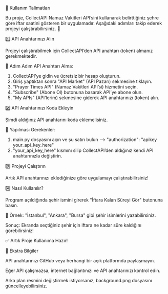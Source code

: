📌 Kullanım Talimatları

Bu proje, CollectAPI Namaz Vakitleri API’sini kullanarak belirttiğiniz şehre göre iftar saatini gösteren bir uygulamadır.
Aşağıdaki adımları takip ederek projeyi çalıştırabilirsiniz. 🚀



1️⃣ API Anahtarınızı Alın

Projeyi çalıştırabilmek için CollectAPI’den API anahtarı (token) almanız gerekmektedir.

🔹 Adım Adım API Anahtarı Alma:
1. CollectAPI’ye gidin ve ücretsiz bir hesap oluşturun.
2. Giriş yaptıktan sonra "API Market" (API Pazarı) sekmesine tıklayın.
3. "Prayer Times API" (Namaz Vakitleri API’si) hizmetini seçin.
4. "Subscribe" (Abone Ol) butonuna basarak API’ye abone olun.
5. "My APIs" (API’lerim) sekmesine giderek API anahtarınızı (token) alın.



2️⃣ API Anahtarınızı Koda Ekleyin

Şimdi aldığınız API anahtarını koda eklemelisiniz.

🔹 Yapılması Gerekenler:
1. main.py dosyasını açın ve şu satırı bulun --> "authorization": "apikey your_api_key_here"
2. "your_api_key_here" kısmını silip CollectAPI’den aldığınız kendi API anahtarınızla değiştirin.



3️⃣ Projeyi Çalıştırın

Artık API anahtarınızı eklediğinize göre uygulamayı çalıştırabilirsiniz! 



4️⃣ Nasıl Kullanılır?

Program açıldığında şehir ismini girerek "İftara Kalan Süreyi Gör" butonuna basın.

📌 Örnek: "İstanbul", "Ankara", "Bursa" gibi şehir isimlerini yazabilirsiniz.

Sonuç: Ekranda seçtiğiniz şehir için iftara ne kadar süre kaldığını görebilirsiniz! 


✅ Artık Proje Kullanıma Hazır!



📌 Ekstra Bilgiler

API anahtarınızı GitHub veya herhangi bir açık platformda paylaşmayın.

Eğer API çalışmazsa, internet bağlantınızı ve API anahtarınızı kontrol edin.

Arka plan resmini değiştirmek istiyorsanız, background.png dosyasını güncelleyebilirsiniz.

